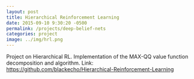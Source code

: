 ```yaml
---
layout: post
title: Hierarchical Reinforcement Learning
date: 2015-09-10 9:30:20 -0500
permalink: /projects/deep-belief-nets
categories: project
image: ../img/hrl.png
---
```

Project on Hierarchical RL. Implementation of the MAX-QQ value function decomposition and algorithm.
Link: https://github.com/blackecho/Hierarchical-Reinforcement-Learning
